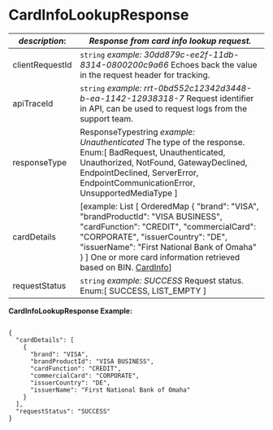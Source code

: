 
# CardInfoLookupResponse

| *description*:   | *Response from card info lookup request.*|
|----|----|
| clientRequestId |    ``` string ```  *example: 30dd879c-ee2f-11db-8314-0800200c9a66* Echoes back the value in the request header for tracking.|
| apiTraceId |    ``` string ```  *example: rrt-0bd552c12342d3448-b-ea-1142-12938318-7* Request identifier in API, can be used to request logs from the support team.|
| responseType |    ResponseTypestring  *example: Unauthenticated* The type of the response. Enum:[ BadRequest, Unauthenticated, Unauthorized, NotFound, GatewayDeclined, EndpointDeclined, ServerError, EndpointCommunicationError, UnsupportedMediaType ]|
| cardDetails |   [example: List [ OrderedMap { "brand": "VISA", "brandProductId": "VISA BUSINESS", "cardFunction": "CREDIT", "commercialCard": "CORPORATE", "issuerCountry": "DE", "issuerName": "First National Bank of Omaha" } ] One or more card information retrieved based on BIN. [CardInfo](?path=docs/schemas-md/CardInfo.md)]|
| requestStatus |    ``` string ```  *example: SUCCESS* Request status. Enum:[ SUCCESS, LIST_EMPTY ]|


**CardInfoLookupResponse Example:**

```{r}

{
  "cardDetails": [
    {
      "brand": "VISA",
      "brandProductId": "VISA BUSINESS",
      "cardFunction": "CREDIT",
      "commercialCard": "CORPORATE",
      "issuerCountry": "DE",
      "issuerName": "First National Bank of Omaha"
    }
  ],
  "requestStatus": "SUCCESS"
}
```  
  

